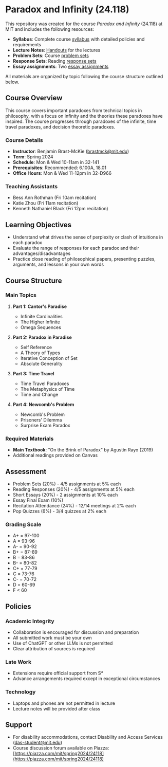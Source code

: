 # Paradox and Infinity (24.118)

This repository was created for the course _Paradox and Infinity_ (24.118) at MIT and includes the following resources:

- **Syllabus**: Complete course [syllabus](https://github.com/benbrastmckie/ParadoxInfinity/blob/master/Syllabus/Syllabus.pdf) with detailed policies and requirements
- **Lecture Notes**: [Handouts](https://github.com/benbrastmckie/ParadoxInfinity/blob/master/Handouts/All_Handouts.pdf) for the lectures
- **Problem Sets**: Course [problem sets](https://github.com/benbrastmckie/ParadoxInfinity/tree/master/problem_sets)
- **Response Sets**: Reading [response sets](https://github.com/benbrastmckie/ParadoxInfinity/tree/master/response_sets)
- **Essay assignments**: Two [essay assignments](https://github.com/benbrastmckie/ParadoxInfinity/tree/master/essays)

All materials are organized by topic following the course structure outlined below.

## Course Overview

This course covers important paradoxes from technical topics in philosophy, with a focus on infinity and the theories these paradoxes have inspired.
The course progresses through paradoxes of the infinite, time travel paradoxes, and decision theoretic paradoxes.

### Course Details

- **Instructor**: Benjamin Brast-McKie (brastmck@mit.edu)
- **Term**: Spring 2024
- **Schedule**: Mon & Wed 10-11am in 32-141
- **Prerequisites**: Recommended: 6.100A, 18.01
- **Office Hours**: Mon & Wed 11-12pm in 32-D966

### Teaching Assistants

- Bess Ann Rothman (Fri 10am recitation)
- Katie Zhou (Fri 11am recitation)
- Kenneth Nathaniel Black (Fri 12pm recitation)

## Learning Objectives

- Understand what drives the sense of perplexity or clash of intuitions in each paradox
- Evaluate the range of responses for each paradox and their advantages/disadvantages
- Practice close reading of philosophical papers, presenting puzzles, arguments, and lessons in your own words

## Course Structure

### Main Topics

1. **Part 1: Cantor's Paradise**
   - Infinite Cardinalities
   - The Higher Infinite
   - Omega Sequences

2. **Part 2: Paradox in Paradise**
   - Self Reference
   - A Theory of Types
   - Iterative Conception of Set
   - Absolute Generality

3. **Part 3: Time Travel**
   - Time Travel Paradoxes
   - The Metaphysics of Time
   - Time and Change

4. **Part 4: Newcomb's Problem**
   - Newcomb's Problem
   - Prisoners' Dilemma
   - Surprise Exam Paradox

### Required Materials

- **Main Textbook**: "On the Brink of Paradox" by Agustín Rayo (2019)
- Additional readings provided on Canvas

## Assessment

- Problem Sets (20%) - 4/5 assignments at 5% each
- Reading Responses (20%) - 4/5 assignments at 5% each
- Short Essays (20%) - 2 assignments at 10% each
- Essay Final Exam (10%)
- Recitation Attendance (24%) - 12/14 meetings at 2% each
- Pop Quizzes (6%) - 3/4 quizzes at 2% each

### Grading Scale

- A+ = 97-100
- A  = 93-96
- A- = 90-92
- B+ = 87-89
- B  = 83-86
- B- = 80-82
- C+ = 77-79
- C  = 73-76
- C- = 70-72
- D  = 60-69
- F  < 60

## Policies

### Academic Integrity

- Collaboration is encouraged for discussion and preparation
- All submitted work must be your own
- Use of ChatGPT or other LLMs is not permitted
- Clear attribution of sources is required

### Late Work

- Extensions require official support from S³
- Advance arrangements required except in exceptional circumstances

### Technology

- Laptops and phones are not permitted in lecture
- Lecture notes will be provided after class

## Support

- For disability accommodations, contact Disability and Access Services (das-student@mit.edu)
- Course discussion forum available on Piazza: [https://piazza.com/mit/spring2024/24118](https://piazza.com/mit/spring2024/24118)

